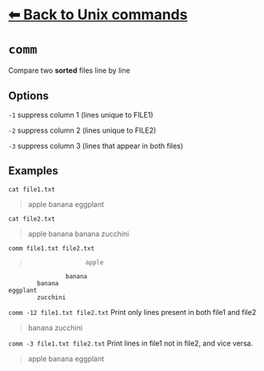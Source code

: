 # [⬅ Back	to Unix commands](Unix.md)
# `comm`
Compare two __sorted__ files line by line

## Options
`-1` suppress column 1 (lines unique to FILE1)

`-2` suppress column 2 (lines unique to FILE2)

`-3` suppress column 3 (lines that appear in both files)


## Examples
`cat file1.txt`
> apple
banana
eggplant

`cat file2.txt`
> apple
banana
banana
zucchini

`comm file1.txt file2.txt`
>                     apple
                    banana
            banana
    eggplant
            zucchini


`comm -12 file1.txt file2.txt` Print only lines present in both file1 and file2
> banana
zucchini

`comm -3 file1.txt file2.txt` Print lines in file1 not in file2, and vice versa.
> apple
banana
eggplant
